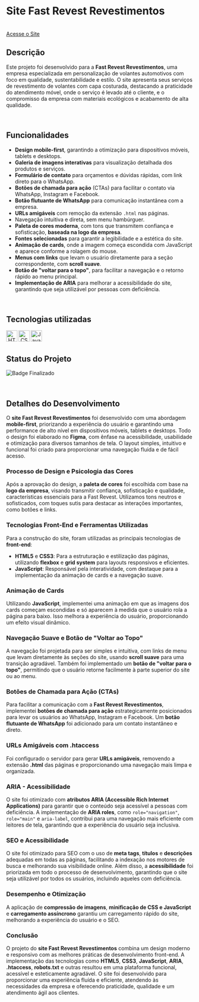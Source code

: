 # Site Fast Revest Revestimentos
<br/>
<a href="https://fastrevest.com.br/" target="_blank">Acesse o Site</a>

<br/>

## Descrição

Este projeto foi desenvolvido para a **Fast Revest Revestimentos**, uma empresa especializada em personalização de volantes automotivos com foco em qualidade, sustentabilidade e estilo. O site apresenta seus serviços de revestimento de volantes com capa costurada, destacando a praticidade do atendimento móvel, onde o serviço é levado até o cliente, e o compromisso da empresa com materiais ecológicos e acabamento de alta qualidade.

<br/>

## Funcionalidades

- **Design mobile-first**, garantindo a otimização para dispositivos móveis, tablets e desktops.
- **Galeria de imagens interativas** para visualização detalhada dos produtos e serviços.
- **Formulário de contato** para orçamentos e dúvidas rápidas, com link direto para o WhatsApp.
- **Botões de chamada para ação** (CTAs) para facilitar o contato via WhatsApp, Instagram e Facebook.
- **Botão flutuante de WhatsApp** para comunicação instantânea com a empresa.
- **URLs amigáveis** com remoção da extensão `.html` nas páginas.
- Navegação intuitiva e direta, sem menu hambúrguer.
- **Paleta de cores moderna**, com tons que transmitem confiança e sofisticação, **baseada na logo da empresa**.
- **Fontes selecionadas** para garantir a legibilidade e a estética do site.
- **Animação de cards**, onde a imagem começa escondida com JavaScript e aparece conforme a rolagem do mouse.
- **Menus com links** que levam o usuário diretamente para a seção correspondente, com **scroll suave**.
- **Botão de "voltar para o topo"**, para facilitar a navegação e o retorno rápido ao menu principal.
- **Implementação de ARIA** para melhorar a acessibilidade do site, garantindo que seja utilizável por pessoas com deficiência.

<br/>

## Tecnologias utilizadas
<div align="center">
  <img align="left" alt="HTML" height="30" width="30" src="https://cdn.jsdelivr.net/gh/devicons/devicon/icons/html5/html5-original.svg" />
  <img align="left" alt="CSS" height="30" width="30" src="https://cdn.jsdelivr.net/gh/devicons/devicon/icons/css3/css3-original.svg" />
  <img align="left" alt="JavaScript" height="30" width="30" src="https://cdn.jsdelivr.net/gh/devicons/devicon/icons/javascript/javascript-original.svg" />
</div>

<br/><br/>

## Status do Projeto

![Badge Finalizado](https://img.shields.io/badge/Status-Finalizado-blue)

<br/>

## Detalhes do Desenvolvimento

O **site Fast Revest Revestimentos** foi desenvolvido com uma abordagem **mobile-first**, priorizando a experiência do usuário e garantindo uma performance de alto nível em dispositivos móveis, tablets e desktops. Todo o design foi elaborado no **Figma**, com ênfase na acessibilidade, usabilidade e otimização para diversos tamanhos de tela. O layout simples, intuitivo e funcional foi criado para proporcionar uma navegação fluida e de fácil acesso.

### Processo de Design e Psicologia das Cores
Após a aprovação do design, a **paleta de cores** foi escolhida com base na **logo da empresa**, visando transmitir confiança, sofisticação e qualidade, características essenciais para a Fast Revest. Utilizamos tons neutros e sofisticados, com toques sutis para destacar as interações importantes, como botões e links.

### Tecnologias Front-End e Ferramentas Utilizadas
Para a construção do site, foram utilizadas as principais tecnologias de **front-end**:

- **HTML5** e **CSS3**: Para a estruturação e estilização das páginas, utilizando **flexbox** e **grid system** para layouts responsivos e eficientes.
- **JavaScript**: Responsável pela interatividade, com destaque para a implementação da animação de cards e a navegação suave.

### Animação de Cards
Utilizando **JavaScript**, implementei uma animação em que as imagens dos cards começam escondidas e só aparecem à medida que o usuário rola a página para baixo. Isso melhora a experiência do usuário, proporcionando um efeito visual dinâmico.

### Navegação Suave e Botão de "Voltar ao Topo"
A navegação foi projetada para ser simples e intuitiva, com links de menu que levam diretamente às seções do site, usando **scroll suave** para uma transição agradável. Também foi implementado um **botão de "voltar para o topo"**, permitindo que o usuário retorne facilmente à parte superior do site ou ao menu.

### Botões de Chamada para Ação (CTAs)
Para facilitar a comunicação com a **Fast Revest Revestimentos**, implementei **botões de chamada para ação** estrategicamente posicionados para levar os usuários ao WhatsApp, Instagram e Facebook. Um **botão flutuante de WhatsApp** foi adicionado para um contato instantâneo e direto.

### URLs Amigáveis com .htaccess
Foi configurado o servidor para gerar **URLs amigáveis**, removendo a extensão **.html** das páginas e proporcionando uma navegação mais limpa e organizada.

### ARIA - Acessibilidade
O site foi otimizado com **atributos ARIA (Accessible Rich Internet Applications)** para garantir que o conteúdo seja acessível a pessoas com deficiência. A implementação de **ARIA roles**, como `role="navigation"`, `role="main"` e `aria-label`, contribui para uma navegação mais eficiente com leitores de tela, garantindo que a experiência do usuário seja inclusiva.

### SEO e Acessibilidade
O site foi otimizado para SEO com o uso de **meta tags**, **títulos** e **descrições** adequadas em todas as páginas, facilitando a indexação nos motores de busca e melhorando sua visibilidade online. Além disso, a **acessibilidade** foi priorizada em todo o processo de desenvolvimento, garantindo que o site seja utilizável por todos os usuários, incluindo aqueles com deficiência.

### Desempenho e Otimização
A aplicação de **compressão de imagens**, **minificação de CSS e JavaScript** e **carregamento assíncrono** garantiu um carregamento rápido do site, melhorando a experiência do usuário e o SEO.

### Conclusão
O projeto do **site Fast Revest Revestimentos** combina um design moderno e responsivo com as melhores práticas de desenvolvimento front-end. A implementação das tecnologias como **HTML5**, **CSS3**, **JavaScript**, **ARIA**, **.htaccess**, **robots.txt** e outras resultou em uma plataforma funcional, acessível e esteticamente agradável. O site foi desenvolvido para proporcionar uma experiência fluída e eficiente, atendendo às necessidades da empresa e oferecendo praticidade, qualidade e um atendimento ágil aos clientes.

